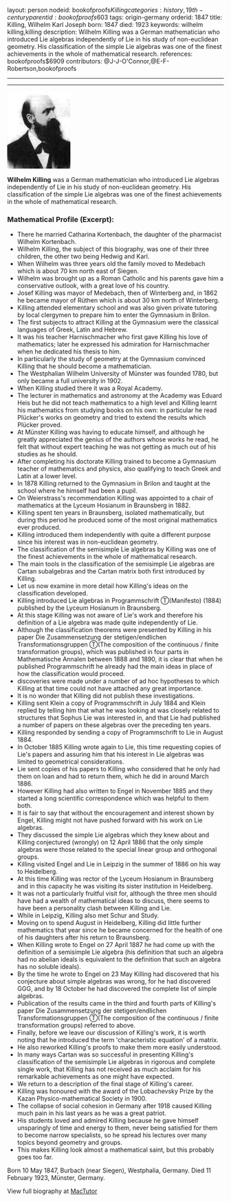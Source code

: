 layout: person
nodeid: bookofproofs$Killing
categories: history,19th-century
parentid: bookofproofs$603
tags: origin-germany
orderid: 1847
title: Killing, Wilhelm Karl Joseph
born: 1847
died: 1923
keywords: wilhelm killing,killing
description: Wilhelm Killing was a German mathematician who introduced Lie algebras independently of Lie in his study of non-euclidean geometry. His classification of the simple Lie algebras was one of the finest achievements in the whole of mathematical research.
references: bookofproofs$6909
contributors: @J-J-O'Connor,@E-F-Robertson,bookofproofs

---



---

![Killing.jpg](https://github.com/bookofproofs/bookofproofs.github.io/blob/main/_sources/_assets/images/portraits/Killing.jpg?raw=true)

**Wilhelm Killing** was a German mathematician who introduced Lie algebras independently of Lie in his study of non-euclidean geometry. His classification of the simple Lie algebras was one of the finest achievements in the whole of mathematical research.

### Mathematical Profile (Excerpt):
* There he married Catharina Kortenbach, the daughter of the pharmacist Wilhelm Kortenbach.
* Wilhelm Killing, the subject of this biography, was one of their three children, the other two being Hedwig and Karl.
* When Wilhelm was three years old the family moved to Medebach which is about 70 km north east of Siegen.
* Wilhelm was brought up as a Roman Catholic and his parents gave him a conservative outlook, with a great love of his country.
* Josef Killing was mayor of Medebach, then of Winterberg and, in 1862 he became mayor of Rüthen which is about 30 km north of Winterberg.
* Killing attended elementary school and was also given private tutoring by local clergymen to prepare him to enter the Gymnasium in Brilon.
* The first subjects to attract Killing at the Gymnasium were the classical languages of Greek, Latin and Hebrew.
* It was his teacher Harnischmacher who first gave Killing his love of mathematics; later he expressed his admiration for Harnischmacher when he dedicated his thesis to him.
* In particularly the study of geometry at the Gymnasium convinced Killing that he should become a mathematician.
* The Westphalian Wilhelm University of Münster was founded 1780, but only became a full university in 1902.
* When Killing studied there it was a Royal Academy.
* The lecturer in mathematics and astronomy at the Academy was Eduard Heis but he did not teach mathematics to a high level and Killing learnt his mathematics from studying books on his own: in particular he read Plücker's works on geometry and tried to extend the results which Plücker proved.
* At Münster Killing was having to educate himself, and although he greatly appreciated the genius of the authors whose works he read, he felt that without expert teaching he was not getting as much out of his studies as he should.
* After completing his doctorate Killing trained to become a Gymnasium teacher of mathematics and physics, also qualifying to teach Greek and Latin at a lower level.
* In 1878 Killing returned to the Gymnasium in Brilon and taught at the school where he himself had been a pupil.
* On Weierstrass's recommendation Killing was appointed to a chair of mathematics at the Lyceum Hosianum in Braunsberg in 1882.
* Killing spent ten years in Braunsberg, isolated mathematically, but during this period he produced some of the most original mathematics ever produced.
* Killing introduced them independently with quite a different purpose since his interest was in non-euclidean geometry.
* The classification of the semisimple Lie algebras by Killing was one of the finest achievements in the whole of mathematical research.
* The main tools in the classification of the semisimple Lie algebras are Cartan subalgebras and the Cartan matrix both first introduced by Killing.
* Let us now examine in more detail how Killing's ideas on the classification developed.
* Killing introduced Lie algebras in Programmschrift Ⓣ(Manifesto) (1884) published by the Lyceum Hosianum in Braunsberg.
* At this stage Killing was not aware of Lie's work and therefore his definition of a Lie algebra was made quite independently of Lie.
* Although the classification theorems were presented by Killing in his paper Die Zusammensetzung der stetigen/endlichen Transformationsgruppen Ⓣ(The composition of the continuous / finite transformation groups), which was published in four parts in Mathematische Annalen between 1888 and 1890, it is clear that when he published Programmschrift he already had the main ideas in place of how the classification would proceed.
* discoveries were made under a number of ad hoc hypotheses to which Killing at that time could not have attached any great importance.
* It is no wonder that Killing did not publish these investigations.
* Killing sent Klein a copy of Programmschrift in July 1884 and Klein replied by telling him that what he was looking at was closely related to structures that Sophus Lie was interested in, and that Lie had published a number of papers on these algebras over the preceding ten years.
* Killing responded by sending a copy of Programmschrift to Lie in August 1884.
* In October 1885 Killing wrote again to Lie, this time requesting copies of Lie's papers and assuring him that his interest in Lie algebras was limited to geometrical considerations.
* Lie sent copies of his papers to Killing who considered that he only had them on loan and had to return them, which he did in around March 1886.
* However Killing had also written to Engel in November 1885 and they started a long scientific correspondence which was helpful to them both.
* It is fair to say that without the encouragement and interest shown by Engel, Killing might not have pushed forward with his work on Lie algebras.
* They discussed the simple Lie algebras which they knew about and Killing conjectured (wrongly) on 12 April 1886 that the only simple algebras were those related to the special linear group and orthogonal groups.
* Killing visited Engel and Lie in Leipzig in the summer of 1886 on his way to Heidelberg.
* At this time Killing was rector of the Lyceum Hosianum in Braunsberg and in this capacity he was visiting its sister institution in Heidelberg.
* It was not a particularly fruitful visit for, although the three men should have had a wealth of mathematical ideas to discuss, there seems to have been a personality clash between Killing and Lie.
* While in Leipzig, Killing also met Schur and Study.
* Moving on to spend August in Heidelberg, Killing did little further mathematics that year since he became concerned for the health of one of his daughters after his return to Braunsberg.
* When Killing wrote to Engel on 27 April 1887 he had come up with the definition of a semisimple Lie algebra (his definition that such an algebra had no abelian ideals is equivalent to the definition that such an algebra has no soluble ideals).
* By the time he wrote to Engel on 23 May Killing had discovered that his conjecture about simple algebras was wrong, for he had discovered GGG, and by 18 October he had discovered the complete list of simple algebras.
* Publication of the results came in the third and fourth parts of Killing's paper Die Zusammensetzung der stetigen/endlichen Transformationsgruppen Ⓣ(The composition of the continuous / finite transformation groups) referred to above.
* Finally, before we leave our discussion of Killing's work, it is worth noting that he introduced the term 'characteristic equation' of a matrix.
* He also reworked Killing's proofs to make them more easily understood.
* In many ways Cartan was so successful in presenting Killing's classification of the semisimple Lie algebras in rigorous and complete single work, that Killing has not received as much acclaim for his remarkable achievements as one might have expected.
* We return to a description of the final stage of Killing's career.
* Killing was honoured with the award of the Lobachevsky Prize by the Kazan Physico-mathematical Society in 1900.
* The collapse of social cohesion in Germany after 1918 caused Killing much pain in his last years as he was a great patriot.
* His students loved and admired Killing because he gave himself unsparingly of time and energy to them, never being satisfied for them to become narrow specialists, so he spread his lectures over many topics beyond geometry and groups.
* This makes Killing look almost a mathematical saint, but this probably goes too far.

Born 10 May 1847, Burbach (near Siegen), Westphalia, Germany. Died 11 February 1923, Münster, Germany.

View full biography at [MacTutor](https://mathshistory.st-andrews.ac.uk/Biographies/Killing/)
